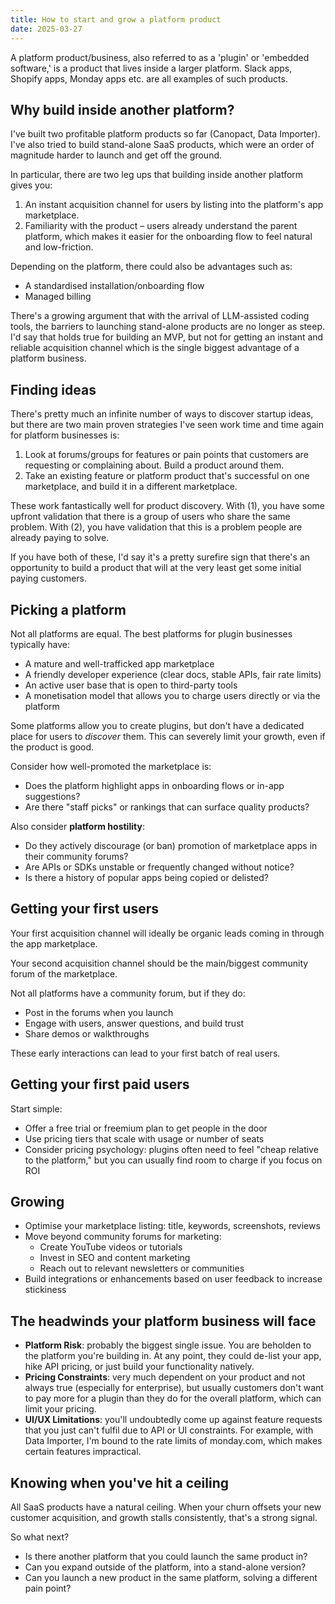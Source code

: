 ```yaml
---
title: How to start and grow a platform product
date: 2025-03-27
---
```


A platform product/business, also referred to as a 'plugin' or 'embedded software,' is a product that lives inside a larger platform. Slack apps, Shopify apps, Monday apps etc. are all examples of such products.

## Why build inside another platform?

I've built two profitable platform products so far (Canopact, Data Importer). I've also tried to build stand-alone SaaS products, which were an order of magnitude harder to launch and get off the ground.

In particular, there are two leg ups that building inside another platform gives you:

1. An instant acquisition channel for users by listing into the platform's app marketplace.
2. Familiarity with the product – users already understand the parent platform, which makes it easier for the onboarding flow to feel natural and low-friction.

Depending on the platform, there could also be advantages such as:

- A standardised installation/onboarding flow
- Managed billing

There's a growing argument that with the arrival of LLM-assisted coding tools, the barriers to launching stand-alone products are no longer as steep. I'd say that holds true for building an MVP, but not for getting an instant and reliable acquisition channel which is the single biggest advantage of a platform business.

## Finding ideas

There's pretty much an infinite number of ways to discover startup ideas, but there are two main proven strategies I've seen work time and time again for platform businesses is:

1. Look at forums/groups for features or pain points that customers are requesting or complaining about. Build a product around them.
2. Take an existing feature or platform product that's successful on one marketplace, and build it in a different marketplace.

These work fantastically well for product discovery. With (1), you have some upfront validation that there is a group of users who share the same problem. With (2), you have validation that this is a problem people are already paying to solve.

If you have both of these, I'd say it's a pretty surefire sign that there's an opportunity to build a product that will at the very least get some initial paying customers.

## Picking a platform

Not all platforms are equal. The best platforms for plugin businesses typically have:

- A mature and well-trafficked app marketplace
- A friendly developer experience (clear docs, stable APIs, fair rate limits)
- An active user base that is open to third-party tools
- A monetisation model that allows you to charge users directly or via the platform

Some platforms allow you to create plugins, but don't have a dedicated place for users to *discover* them. This can severely limit your growth, even if the product is good.

Consider how well-promoted the marketplace is:

- Does the platform highlight apps in onboarding flows or in-app suggestions?
- Are there "staff picks" or rankings that can surface quality products?

Also consider **platform hostility**:

- Do they actively discourage (or ban) promotion of marketplace apps in their community forums?
- Are APIs or SDKs unstable or frequently changed without notice?
- Is there a history of popular apps being copied or delisted?

## Getting your first users

Your first acquisition channel will ideally be organic leads coming in through the app marketplace.

Your second acquisition channel should be the main/biggest community forum of the marketplace.

Not all platforms have a community forum, but if they do:

- Post in the forums when you launch
- Engage with users, answer questions, and build trust
- Share demos or walkthroughs

These early interactions can lead to your first batch of real users.

## Getting your first paid users

Start simple:

- Offer a free trial or freemium plan to get people in the door
- Use pricing tiers that scale with usage or number of seats
- Consider pricing psychology: plugins often need to feel "cheap relative to the platform," but you can usually find room to charge if you focus on ROI

## Growing

- Optimise your marketplace listing: title, keywords, screenshots, reviews
- Move beyond community forums for marketing:
    - Create YouTube videos or tutorials
    - Invest in SEO and content marketing
    - Reach out to relevant newsletters or communities
- Build integrations or enhancements based on user feedback to increase stickiness

## The headwinds your platform business will face

- **Platform Risk**: probably the biggest single issue. You are beholden to the platform you're building in. At any point, they could de-list your app, hike API pricing, or just build your functionality natively.
- **Pricing Constraints**: very much dependent on your product and not always true (especially for enterprise), but usually customers don't want to pay more for a plugin than they do for the overall platform, which can limit your pricing.
- **UI/UX Limitations**: you'll undoubtedly come up against feature requests that you just can't fulfil due to API or UI constraints. For example, with Data Importer, I'm bound to the rate limits of monday.com, which makes certain features impractical.

## Knowing when you've hit a ceiling

All SaaS products have a natural ceiling. When your churn offsets your new customer acquisition, and growth stalls consistently, that's a strong signal.

So what next?

- Is there another platform that you could launch the same product in?
- Can you expand outside of the platform, into a stand-alone version?
- Can you launch a new product in the same platform, solving a different pain point?